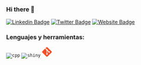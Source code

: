 ### Hi there 👋

[![Linkedin Badge](https://img.shields.io/badge/-LinkedIn-0e76a8?style=flat-square&logo=Linkedin&logoColor=white)](https://www.linkedin.com/in/andreasociologa/)
[![Twitter Badge](https://img.shields.io/badge/-Twitter-00acee?style=flat-square&logo=Twitter&logoColor=white)](https://twitter.com/me_andre)
[![Website Badge](https://img.shields.io/badge/website-000000?style=flat-square&logo=About.me&logoColor=white)](https://soyandrea.netlify.app/)

### Lenguajes y herramientas:
<code><img height="27" src="https://new.library.arizona.edu/sites/default/files/styles/featured_image/public/featured_media/rprogramming.png?itok=tW_Lc4a8" alt="cpp"></code>
<code><img height="27" src="https://blog.efpsa.org/wp-content/uploads/2019/04/pic1.png" alt="shiny"></code>
<code><img height="27" src="https://raw.githubusercontent.com/devicons/devicon/master/icons/git/git-original.svg" alt="git"></code>

